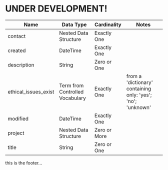 # UNDER DEVELOPMENT!
<table><thead><tr><th>Name</th><th>Data Type</th><th>Cardinality</th><th>Notes</th></tr></thead><tbody><tr><td>contact</td><td>Nested Data Structure</td><td>Exactly One</td><td></td></tr><tr><td>created</td><td>DateTime</td><td>Exactly One</td><td></td></tr><tr><td>description</td><td>String</td><td>Zero or One</td><td></td></tr><tr><td>ethical_issues_exist</td><td>Term from Controlled Vocabulary</td><td>Exactly One</td><td>from a 'dictionary' containing only: 'yes'; 'no'; 'unknown'</td></tr><tr><td>modified</td><td>DateTime</td><td>Exactly One</td><td></td></tr><tr><td>project</td><td>Nested Data Structure</td><td>Zero or More</td><td></td></tr><tr><td>title</td><td>String</td><td>Zero or One</td><td></td></tr></tbody></table>
this is the footer...